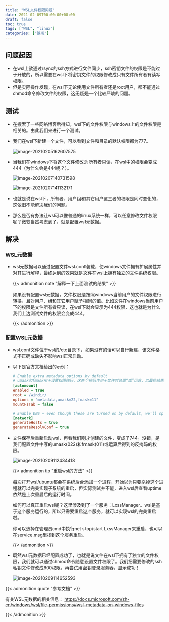 ```yaml
---
title: "WSL文件权限问题"
date: 2021-02-09T00:00:00+08:00
draft: false
toc: true
tags: ["WSL", "linux"]
categories: ["饭碗"]
---
```


## 问题起因

+ 在wsl上欲通过rsync的ssh方式进行文件同步，ssh密钥文件的权限是不能过于开放的，所以需要在wsl下将密钥文件的权限修改成只有文件所有者有读写权限。
+ 但是实际操作发现，在wsl下无论使用文件所有者还是root用户，都不能通过chmod命令修改文件的权限，这无疑是一个比较严峻的问题。

## 测试

+ 在搜索了一些网络博客后得知，wsl下的文件权限与windows上的文件权限是相关的。由此我们来进行一个测试。
+ 我们在wsl下新建一个文件，可以看到文件和目录的默认权限都为777。

  ![image-20210205162607575](https://dylanblog.oss-cn-beijing.aliyuncs.com/2021-02-09-the-file-permissions-of-wsl/image-20210205162607575.png "wsl下新建文件")

+ 当我们在windows下将这个文件修改为所有者只读，在wsl中的权限会变成444（为什么会是444呢？）。

  ![image-20210207140731598](https://dylanblog.oss-cn-beijing.aliyuncs.com/2021-02-09-the-file-permissions-of-wsl/image-20210207140731598.png "文件权限修改为所有者只读")

  ![image-20210207141132171](https://dylanblog.oss-cn-beijing.aliyuncs.com/2021-02-09-the-file-permissions-of-wsl/image-20210207141132171.png "wsl中的权限变成444")

+ 也就是说在wsl下，所有者、用户组和其它用户这三者的权限是同时变化的，这依旧不能解决我们的问题。


+ 那么是否有办法让wsl可以像普通的linux系统一样，可以任意修改文件权限呢？微软当然考虑到了，就是配置wsl元数据。

## 解决

### WSL元数据

+ wsl元数据可以通过配置文件wsl.conf装载，使windows文件拥有扩展属性并对其进行解释，最终达到的效果就是文件在wsl上拥有独立的文件系统权限。

  {{< admonition note "解释一下上面测试的结果" >}}

  如果没有配置wsl元数据，文件权限是按照windows当前用户的文件权限进行转换，且对用户、组和其它用户赋予相同的值。比如文件在windows当前用户下的权限是文件所有者只读，在wsl下就会显示为444权限，这也就是为什么我们上边测试文件的权限会变成444。

  {{< /admonition >}}

### 配置WSL元数据

+ wsl.conf文件位于wsl的/etc目录下，如果没有的话可以自行新建，该文件格式不正确或缺失不影响wsl正常启动。

+ 以下是官方文档给出的示例：

  ```ini
  # Enable extra metadata options by default
  # umask和fmask用于设置权限掩码，这两个掩码作用于文件时会做“或”运算，以最终结果赋予文件权限
  [automount]
  enabled = true
  root = /windir/
  options = "metadata,umask=22,fmask=11"
  mountFsTab = false
  
  # Enable DNS – even though these are turned on by default, we'll specify here just to be explicit.
  [network]
  generateHosts = true
  generateResolvConf = true
  ```

+ 文件保存后重新启动wsl，再看我们刚才创建的文件，变成了744。没错，是我们配置文件中写的umask(022)和fmask(011)或运算后得到的反掩码的权限。

  ![image-20210209112434418](https://dylanblog.oss-cn-beijing.aliyuncs.com/2021-02-09-the-file-permissions-of-wsl/image-20210209112434418.png "文件权限变成744，umask和fmask或运算的结果")
  
  {{< admonition tip "重启wsl的方法" >}}
  
  每次打开wsl/ubuntu都会在系统后台添加一个进程，开始以为只要杀掉这个进程就可以完美实现子系统的重启，但实际测试并不能，进入wsl后查看uptime依然是上次重启后的运行时间。
  
  如何可以真正重启wsl呢？这里涉及到了一个服务：LxssManager。wsl是基于这个服务运行的，所以只需要重启这个服务，就可以实现wsl的完美重启啦。
  
  你可以选择在管理员cmd中执行net stop/start LxssManager来重启，也可以在service.msg里找到这个服务重启。
  
  {{< /admonition >}}
  
+ 既然wsl元数据已经配置成功了，也就是说文件在wsl下拥有了独立的文件权限，我们就可以通过chmod命令随意设置文件权限了。我们把需要修改的ssh私钥文件修改成600权限，再尝试用密钥登录服务器，显示成功！

  ![image-20210209114652593](https://dylanblog.oss-cn-beijing.aliyuncs.com/2021-02-09-the-file-permissions-of-wsl/image-20210209114652593.png "完美解决")


{{< admonition quote "参考文档" >}}

有关WSL元数据的相关信息： https://docs.microsoft.com/zh-cn/windows/wsl/file-permissions#wsl-metadata-on-windows-files

{{< /admonition >}}